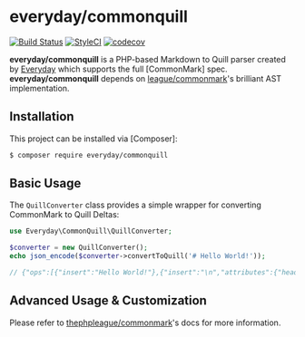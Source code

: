 # everyday/commonquill

[![Build Status](https://travis-ci.org/Everyday-AS/common-quill.svg?branch=master)](https://travis-ci.org/Everyday-AS/common-quill)
[![StyleCI](https://github.styleci.io/repos/172658588/shield?branch=master)](https://github.styleci.io/repos/172658588)
[![codecov](https://codecov.io/gh/Everyday-AS/common-quill/branch/master/graph/badge.svg)](https://codecov.io/gh/Everyday-AS/common-quill)


**everyday/commonquill** is a PHP-based Markdown to Quill parser created by [Everyday](https://everyday.no) which supports the full [CommonMark] spec. **everyday/commonquill** depends on [league/commonmark](https://github.com/thephpleague/commonmark/)'s brilliant AST implementation.

## Installation

This project can be installed via [Composer]:

``` bash
$ composer require everyday/commonquill
```

## Basic Usage

The `QuillConverter` class provides a simple wrapper for converting CommonMark to Quill Deltas:

```php
use Everyday\CommonQuill\QuillConverter;

$converter = new QuillConverter();
echo json_encode($converter->convertToQuill('# Hello World!'));

// {"ops":[{"insert":"Hello World!"},{"insert":"\n","attributes":{"header":1}}]}
```

## Advanced Usage & Customization

Please refer to [thephpleague/commonmark](https://github.com/thephpleague/commonmark/blob/master/README.md)'s docs for more information.

